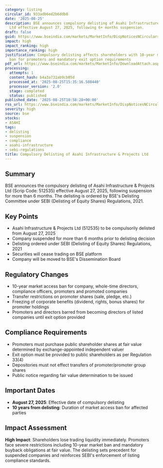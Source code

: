 ```yaml
---
category: listing
circular_id: 933adb6ed2b6ddb8
date: '2025-08-25'
description: BSE announces compulsory delisting of Asahi Infrastructure & Projects
  Ltd effective August 27, 2025, following 6+ months suspension.
draft: false
guid: https://www.bseindia.com/markets/MarketInfo/DispNoticesNCirculars.aspx?Noticeid={0C839750-A4E8-44AE-8BE7-F73D4AC22DA7}&noticeno=20250825-22&dt=08/25/2025&icount=22&totcount=65&flag=0
impact: high
impact_ranking: high
importance_ranking: high
justification: Compulsory delisting affects shareholders with 10-year market access
  ban for promoters and mandatory exit option requirements
pdf_url: https://www.bseindia.com/markets/MarketInfo/DownloadAttach.aspx?id=20250825-22&attachedId=
processing:
  attempts: 1
  content_hash: b4a3a731ab9cb05d
  processed_at: '2025-08-25T15:35:16.508440'
  processor_version: '2.0'
  stage: completed
  status: published
published_date: '2025-08-25T10:58:28+00:00'
rss_url: https://www.bseindia.com/markets/MarketInfo/DispNoticesNCirculars.aspx?Noticeid={0C839750-A4E8-44AE-8BE7-F73D4AC22DA7}&noticeno=20250825-22&dt=08/25/2025&icount=22&totcount=65&flag=0
severity: high
source: bse
stocks:
- ASAHI
tags:
- delisting
- suspension
- compliance
- asahi-infrastructure
- sebi-regulations
title: Compulsory Delisting of Asahi Infrastructure & Projects Ltd
---
```


## Summary

BSE announces the compulsory delisting of Asahi Infrastructure & Projects Ltd (Scrip Code: 512535) effective August 27, 2025, following suspension for more than 6 months. The delisting is ordered by BSE's Delisting Committee under SEBI (Delisting of Equity Shares) Regulations, 2021.

## Key Points

- Asahi Infrastructure & Projects Ltd (512535) to be compulsorily delisted from August 27, 2025
- Company suspended for more than 6 months prior to delisting decision
- Delisting ordered under SEBI (Delisting of Equity Shares) Regulations, 2021
- Securities will cease trading on BSE platform
- Company will be moved to BSE's Dissemination Board

## Regulatory Changes

- 10-year market access ban for company, whole-time directors, compliance officers, promoters and promoted companies
- Transfer restrictions on promoter shares (sale, pledge, etc.)
- Freezing of corporate benefits (dividend, rights, bonus shares) for promoter holdings
- Promoters and directors barred from becoming directors of listed companies until exit option provided

## Compliance Requirements

- Promoters must purchase public shareholder shares at fair value determined by exchange-appointed independent valuer
- Exit option must be provided to public shareholders as per Regulation 33(4)
- Depositories must not effect transfers of promoter/promoter group shares
- Public notice regarding fair value determination to be issued

## Important Dates

- **August 27, 2025**: Effective date of compulsory delisting
- **10 years from delisting**: Duration of market access ban for affected parties

## Impact Assessment

**High Impact**: Shareholders lose trading liquidity immediately. Promoters face severe restrictions including 10-year market ban and mandatory buyback obligations at fair value. The delisting sets precedent for suspended companies and reinforces SEBI's enforcement of listing compliance standards.
